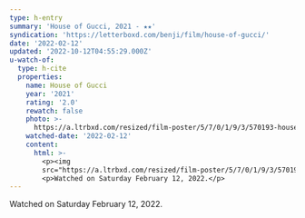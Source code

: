 ```yaml
---
type: h-entry
summary: 'House of Gucci, 2021 - ★★'
syndication: 'https://letterboxd.com/benji/film/house-of-gucci/'
date: '2022-02-12'
updated: '2022-10-12T04:55:29.000Z'
u-watch-of:
  type: h-cite
  properties:
    name: House of Gucci
    year: '2021'
    rating: '2.0'
    rewatch: false
    photo: >-
      https://a.ltrbxd.com/resized/film-poster/5/7/0/1/9/3/570193-house-of-gucci-0-600-0-900-crop.jpg?v=5360fe0784
    watched-date: '2022-02-12'
    content:
      html: >-
        <p><img
        src="https://a.ltrbxd.com/resized/film-poster/5/7/0/1/9/3/570193-house-of-gucci-0-600-0-900-crop.jpg?v=5360fe0784"/></p>
        <p>Watched on Saturday February 12, 2022.</p>
---
```

Watched on Saturday February 12, 2022.
